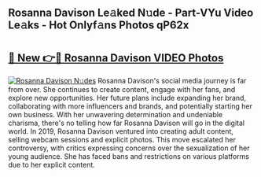 ## Rosanna Davison Le𝚊ked N𝚞de - Part-VYu Video Le𝚊ks - Hot Onlyf𝚊ns Photos qP62x

# <h2><a href="http://ab20065.deff.icu/?id=Rosanna+Davison">🔗 New 👉🔴 Rosanna Davison VIDEO Photos</a></h2>

[![Rosanna Davison N𝚞des](https://i.imgur.com/rIISA9y.gif)](http://ab20065.deff.icu/?id=Rosanna+Davison)
Rosanna Davison's social media journey is far from over. She continues to create content, engage with her fans, and explore new opportunities. Her future plans include expanding her brand, collaborating with more influencers and brands, and potentially starting her own business. With her unwavering determination and undeniable charisma, there's no telling how far Rosanna Davison will go in the digital world. In 2019, Rosanna Davison ventured into creating adult content, selling webcam sessions and explicit photos. This move escalated her controversy, with critics expressing concerns over the sexualization of her young audience. She has faced bans and restrictions on various platforms due to her explicit content.
